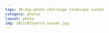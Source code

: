 ```yaml
---
tags: 30-day-photo-challenge landscape sunset
category: photos
layout: photo
img: 2022/03/porch_sunset.jpg
---
```

